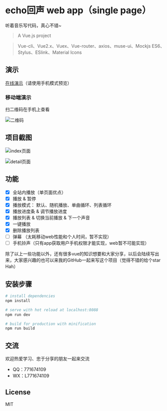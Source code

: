 #  echo回声 web app（single page）

听着音乐写代码，真心不错~

> A Vue.js project

> Vue-cli、Vue2.x、Vuex、Vue-router、axios、muse-ui、Mockjs
> ES6、Stylus、ESlink、Material Icons

## 演示 
[在线演示](http://echo.liansixin.win)（请使用手机模式预览）

### 移动端演示
扫二维码在手机上查看

![二维码](https://github.com/uncleLian/music/raw/master/Screenshots/QRcode.png)

## 项目截图

![index页面](https://github.com/uncleLian/music/raw/master/Screenshots/index.png)


![detail页面](https://github.com/uncleLian/music/raw/master/Screenshots/detail.png)

## 功能

- [x] 全站内播放（单页面优点）
- [x] 播放 & 暂停
- [x] 播放模式： 默认、随机播放、单曲循环、列表循环
- [x] 播放进度条 & 调节播放进度
- [x] 播放列表 & 切换当前播放 & 下一个声音
- [x] 一键播放
- [x] 删除播放列表
- [ ] 弹幕 （太耗移动web性能和个人时间，暂不实现）
- [ ] 手机铃声（只有app获取用户手机权限才能实现，web暂不可能实现）

除了以上一些功能以外，还有很多vue的知识想要和大家分享，以后会陆续写出来，大家感兴趣的也可以来我的GitHub一起来写这个项目（觉得不错的给个star Hah）

## 安装步骤

``` bash
# install dependencies
npm install

# serve with hot reload at localhost:8088
npm run dev

# build for production with minification
npm run build
```



## 交流

欢迎热爱学习、忠于分享的朋友一起来交流

- QQ：771674109
- WX：L771674109


## License

MIT
